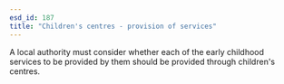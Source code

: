 ```yaml
---
esd_id: 187
title: "Children's centres - provision of services"
---
```


A local authority must consider whether each of the early childhood services to be provided by them should be provided through  children's centres.


